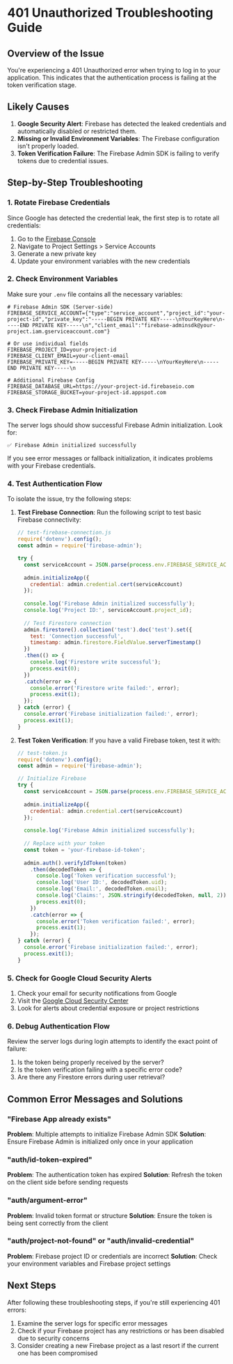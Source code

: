 # 401 Unauthorized Troubleshooting Guide

## Overview of the Issue

You're experiencing a 401 Unauthorized error when trying to log in to your application. This indicates that the authentication process is failing at the token verification stage.

## Likely Causes

1. **Google Security Alert**: Firebase has detected the leaked credentials and automatically disabled or restricted them.
2. **Missing or Invalid Environment Variables**: The Firebase configuration isn't properly loaded.
3. **Token Verification Failure**: The Firebase Admin SDK is failing to verify tokens due to credential issues.

## Step-by-Step Troubleshooting

### 1. Rotate Firebase Credentials

Since Google has detected the credential leak, the first step is to rotate all credentials:

1. Go to the [Firebase Console](https://console.firebase.google.com/)
2. Navigate to Project Settings > Service Accounts
3. Generate a new private key
4. Update your environment variables with the new credentials

### 2. Check Environment Variables

Make sure your `.env` file contains all the necessary variables:

```
# Firebase Admin SDK (Server-side)
FIREBASE_SERVICE_ACCOUNT={"type":"service_account","project_id":"your-project-id","private_key":"-----BEGIN PRIVATE KEY-----\nYourKeyHere\n-----END PRIVATE KEY-----\n","client_email":"firebase-adminsdk@your-project.iam.gserviceaccount.com"}

# Or use individual fields
FIREBASE_PROJECT_ID=your-project-id
FIREBASE_CLIENT_EMAIL=your-client-email
FIREBASE_PRIVATE_KEY=-----BEGIN PRIVATE KEY-----\nYourKeyHere\n-----END PRIVATE KEY-----\n

# Additional Firebase Config
FIREBASE_DATABASE_URL=https://your-project-id.firebaseio.com
FIREBASE_STORAGE_BUCKET=your-project-id.appspot.com
```

### 3. Check Firebase Admin Initialization

The server logs should show successful Firebase Admin initialization. Look for:
```
✅ Firebase Admin initialized successfully
```

If you see error messages or fallback initialization, it indicates problems with your Firebase credentials.

### 4. Test Authentication Flow

To isolate the issue, try the following steps:

1. **Test Firebase Connection**:
   Run the following script to test basic Firebase connectivity:

   ```javascript
   // test-firebase-connection.js
   require('dotenv').config();
   const admin = require('firebase-admin');

   try {
     const serviceAccount = JSON.parse(process.env.FIREBASE_SERVICE_ACCOUNT);
     
     admin.initializeApp({
       credential: admin.credential.cert(serviceAccount)
     });
     
     console.log('Firebase Admin initialized successfully');
     console.log('Project ID:', serviceAccount.project_id);
     
     // Test Firestore connection
     admin.firestore().collection('test').doc('test').set({
       test: 'Connection successful',
       timestamp: admin.firestore.FieldValue.serverTimestamp()
     })
     .then(() => {
       console.log('Firestore write successful');
       process.exit(0);
     })
     .catch(error => {
       console.error('Firestore write failed:', error);
       process.exit(1);
     });
   } catch (error) {
     console.error('Firebase initialization failed:', error);
     process.exit(1);
   }
   ```

2. **Test Token Verification**:
   If you have a valid Firebase token, test it with:

   ```javascript
   // test-token.js
   require('dotenv').config();
   const admin = require('firebase-admin');

   // Initialize Firebase
   try {
     const serviceAccount = JSON.parse(process.env.FIREBASE_SERVICE_ACCOUNT);
     
     admin.initializeApp({
       credential: admin.credential.cert(serviceAccount)
     });
     
     console.log('Firebase Admin initialized successfully');
     
     // Replace with your token
     const token = 'your-firebase-id-token';
     
     admin.auth().verifyIdToken(token)
       .then(decodedToken => {
         console.log('Token verification successful');
         console.log('User ID:', decodedToken.uid);
         console.log('Email:', decodedToken.email);
         console.log('Claims:', JSON.stringify(decodedToken, null, 2));
         process.exit(0);
       })
       .catch(error => {
         console.error('Token verification failed:', error);
         process.exit(1);
       });
   } catch (error) {
     console.error('Firebase initialization failed:', error);
     process.exit(1);
   }
   ```

### 5. Check for Google Cloud Security Alerts

1. Check your email for security notifications from Google
2. Visit the [Google Cloud Security Center](https://console.cloud.google.com/security)
3. Look for alerts about credential exposure or project restrictions

### 6. Debug Authentication Flow

Review the server logs during login attempts to identify the exact point of failure:

1. Is the token being properly received by the server?
2. Is the token verification failing with a specific error code?
3. Are there any Firestore errors during user retrieval?

## Common Error Messages and Solutions

### "Firebase App already exists"

**Problem**: Multiple attempts to initialize Firebase Admin SDK
**Solution**: Ensure Firebase Admin is initialized only once in your application

### "auth/id-token-expired"

**Problem**: The authentication token has expired
**Solution**: Refresh the token on the client side before sending requests

### "auth/argument-error" 

**Problem**: Invalid token format or structure
**Solution**: Ensure the token is being sent correctly from the client

### "auth/project-not-found" or "auth/invalid-credential"

**Problem**: Firebase project ID or credentials are incorrect
**Solution**: Check your environment variables and Firebase project settings

## Next Steps

After following these troubleshooting steps, if you're still experiencing 401 errors:

1. Examine the server logs for specific error messages
2. Check if your Firebase project has any restrictions or has been disabled due to security concerns
3. Consider creating a new Firebase project as a last resort if the current one has been compromised
